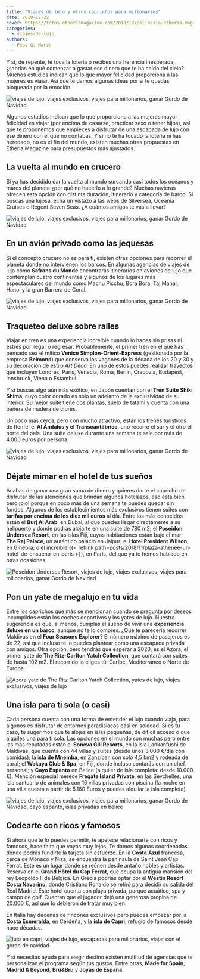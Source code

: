 ```yaml
---
title: "Viajes de lujo y otros caprichos para millonarios"
date: 2018-12-22
cover: https://fotos.etheriamagazine.com/2018/12/polinesia-etheria-magazine-e1577003544324.jpg
categories: 
  - viajes-de-lujo
authors: 
  - Pepa G. Marín
---
```


Y si, de repente, te toca la lotería o recibes una herencia inesperada, ¿sabrías en qué 
comenzar a gastar ese dinero que te ha caído del cielo? Muchos estudios indican que lo 
que mayor felicidad proporciona a las mujeres es viajar. Así que te damos algunas ideas 
por si te quedas bloqueada por la emoción. 

![viajes de lujo, viajes exclusivos, viajes para millonarios, ganar Gordo de Navidad](https://fotos.etheriamagazine.com/2018/12/polinesia-etheria-magazine.jpg "Relájate en la Polinesia Francesa.")

Algunos estudios indican que lo que proporciona a las mujeres mayor felicidad es viajar 
(por encima de casarse, practicar sexo o tener hijos), así que te proponemos que 
empieces a disfrutar de una escapada de lujo con ese dinero con el que no contabas. Y si 
no te ha tocado la lotería ni has heredado, no es el fin del mundo, existen muchas otras 
propuestas en Etheria Magazine para presupuestos más ajustados. 

## La vuelta al mundo en crucero

Si ya has decidido dar la vuelta al mundo surcando casi todos los océanos y mares del 
planeta ¿por qué no hacerlo a lo grande? Muchas navieras ofrecen esta opción con 
distinta duración, itinerario y categoría de barco. Si buscas una lujosa, echa un 
vistazo a las webs de Silversea, Oceania Cruises o Regent Seven Seas. ¿A cuántos amigos 
te vas a llevar? 

![viajes de lujo, viajes exclusivos, viajes para millonarios, ganar Gordo de Navidad](https://fotos.etheriamagazine.com/2018/12/crucero-etheria-magazine.jpg "Desconectar en un crucero.")

## En un avión privado como las jequesas

Si el concepto crucero no es para ti, existen otras opciones para recorrer el planeta 
donde no intervienen los barcos. En algunas agencias de viajes de lujo como **Safrans du 
Monde** encontrarás itinerarios en aviones de lujo que contemplan cuatro continentes y 
algunos de los lugares más espectaculares del mundo como Machu Picchu, Bora Bora, Taj 
Mahal, Hanoi y la gran Barrera de Coral. 

![viajes de lujo, viajes exclusivos, viajes para millonarios, ganar Gordo de Navidad](https://fotos.etheriamagazine.com/2018/12/Premiere1.jpg "Aviones de lujo para dar la vuelta al mundo.")

## Traqueteo deluxe sobre raíles

Viajar en tren es una experiencia increíble cuando lo haces sin prisas ni estrés por 
llegar o regresar. Probablemente, el primer tren en el que has pensado sea el mítico 
**Venice Simplon-Orient-Express** (gestionado por la empresa **Belmond**) que conserva 
los vagones de la década de los 20 y 30 y su decoración de estilo _Art Déco_. En uno de 
estos puedes realizar trayectos que incluyen Londres, París, Venecia, Roma, Berlín, 
Cracovia, Budapest, Innsbruck, Viena o Estambul. 

Y si buscas algo aún más exótico, en Japón cuentan con el **Tren Suite Shiki Shima**, 
cuyo color dorado es solo un adelanto de la exclusividad de su interior. Su mejor suite 
tiene dos plantas, suelo de tatami y cuenta con una bañera de madera de ciprés. 

Un poco más cerca, pero con mucho atractivo, están los trenes turísticos de Renfe: el 
**Al Ándalus y el Transcantábrico**, uno recorre el sur y el otro el norte del país. Una 
suite deluxe durante una semana te sale por más de 4.000 euros por persona. 

![viajes de lujo, viajes exclusivos, viajes para millonarios, ganar Gordo de Navidad](https://fotos.etheriamagazine.com/2018/12/tren-lujo-japones.jpg "© Tren Suite Shiki Shima.")

## Déjate mimar en el hotel de tus sueños

Acabas de ganar una gran suma de dinero y quieres darte el capricho de disfrutar de las 
atenciones que brindan algunos hotelazos, eso está bien pero ¡ojo! porque en poco más de 
una semana te puedes quedar sin fondos. Algunos de los establecimientos más exclusivos 
tienen suites con **tarifas por encima de los diez mil euros** al día. Entre los más 
conocidos están el **Burj Al Arab**, en Dubai, al que puedes llegar directamente a su 
helipuerto y donde podrás alojarte en una suite de 780 m2; el **Poseidon Undersea 
Resort**, en las islas Fiji, cuyas habitaciones están bajo el mar; **The Raj Palace**, 
un auténtico palacio en Jaipur; el **Hotel President Wilson**, en Ginebra; o el 
increíble {{< reflink path=posts/2018/11/plaza-athenee-un-hotel-de-ensueno-en-paris >}}, 
en París, del que ya te hemos hablado en otras ocasiones. 

![Poseidon Undersea Resort, viajes de lujo, viajes exclusivos, viajes para millonarios, ganar Gordo de Navidad](https://fotos.etheriamagazine.com/2018/12/Poseidon-Undersea-Resort.jpg "© Poseidon Undersea Resort.")

## Pon un yate de megalujo en tu vida

Entre los caprichos que más se mencionan cuando se pregunta por deseos incumplidos están 
los coches deportivos y los yates de lujo. Nuestra sugerencia es que, al menos, cumplas 
el sueño de vivir una **experiencia deluxe en un barco**, aunque no te lo compres. ¿Qué 
te parecería recorrer Maldivas en el **Four Seasons Explorer**? El número máximo de 
pasajeros es de 22, así que incluso te lo puedes plantear como una escapada privada con 
amigos. Otra opción, pero tendrás que esperar a 2020, es el Azora, el primer yate de 
**The Ritz-Carlton Yatch Collection**, que contará con suites de hasta 102 m2. El 
recorrido lo eliges tú: Caribe, Mediterráneo o Norte de Europa. 

![Azora yate de The Ritz Carlton Yatch Collection, yates de lujo, viajes exclusivos, viajes de lujo](https://fotos.etheriamagazine.com/2018/12/yate-lujo-etheria-magazine.jpeg "Azora es el primer yate de The Ritz-Carlton Yatch Collection.")

## Una isla para ti sola (o casi)

Cada persona cuenta con una forma de entender el lujo cuando viaja, para algunos es 
disfrutar de entornos paradisiacos casi en soledad. Si es tu caso, te sugerimos que te 
alojes en islas pequeñas, de difícil acceso o que alquiles una para ti sola. Las 
opciones en el mundo son muchas pero entre las más reputadas están el **Soneva Gili 
Resorts**, en la isla Lankanfushi de Maldivas, que cuenta con 44 villas y suites (desde 
unos 3.000 €/día con comidas); la i**sla de Mnemba**, en Zanzíbar, con solo 4,5 km2 y 
rodeada de coral; el **Wakaya Club & Spa**, en Fiji, donde incluso contarás con un chef 
personal; y **Cayo Espanto** en Belice (alquiler de isla completa: desde 10.000 €). 
Mención especial merece **Fregate Island Private**, en las Seychelles, una isla 
santuario de animales con 16 villas privadas con piscina (la noche en una villa cuesta a 
partir de 5.160 Euros y puedes alquilar la isla completa). 

![viajes de lujo, viajes exclusivos, viajes para millonarios, ganar Gordo de Navidad, cayo espanto, islas privadas en belice](https://fotos.etheriamagazine.com/2018/12/Isla-CayoEspanto-Belize-1.jpg "Cayo Espanto, en Belice.")

## Codearte con ricos y famosos

Si ahora que te lo puedes permitir, te apetece relacionarte con ricos y famosos, hace 
falta que vayas muy lejos. Te damos algunas coordenadas donde podrás fundirte la tarjeta 
sin esfuerzo. En la **Costa Azul** francesa, cerca de Mónaco y Niza, se encuentra la 
península de Saint Jean Cap Ferrat. Este es un lugar donde se reúnen desde antaño nobles 
y artistas. Reserva en el **Grand Hôtel du Cap Ferrat**, que ocupa la antigua mansión 
del rey Leopoldo II de Bélgica. En Grecia podrías optar por el **Westin Resort Costa 
Navarino,** donde Cristiano Ronaldo se retiró para decidir su salida del Real Madrid. 
Este hotel cuenta con playa privada, parque acuático, spa y campo de golf. Cuentan que 
el jugador dejó una generosa propina de 20.000 €, así que lo debieron de tratar muy 
bien. 

En Italia hay decenas de rincones exclusivos pero puedes empezar por la **Costa 
Esmeralda**, en Cerdeña, y la **isla de Capri**, refugio de famosos desde hace décadas. 

![lujo en capri, viajes de lujo, escapadas para millonarios, viajar con el gordo de navidad](https://fotos.etheriamagazine.com/2018/12/capri-viajes-lujo.jpg "Viaje de lujo a Capri.")

Y si necesitas ayuda para elegir destino existen multitud de agencias que te 
personalizan el programa según tus gustos. Entre otras, **Made for Spain**, **Madrid & 
Beyond**, **Bru&Bru** y **Joyas de España**.
